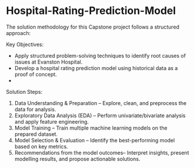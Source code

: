 # Hospital-Rating-Prediction-Model
The solution methodology for this Capstone project follows a structured approach:  

Key Objectives:  
- Apply structured problem-solving techniques to identify root causes of issues at Evanston Hospital.
- Develop a hospital rating prediction model using historical data as a proof of concept.
-   
Solution Steps:  
1. Data Understanding & Preparation – Explore, clean, and preprocess the data for analysis. 
2. Exploratory Data Analysis (EDA) – Perform univariate/bivariate analysis and apply feature engineering. 
3. Model Training – Train multiple machine learning models on the prepared dataset.  
4. Model Selection & Evaluation – Identify the best-performing model based on key metrics.  
5. Recommendations from the model outcomes– Interpret insights, present modelling results, and propose 
actionable solutions.
